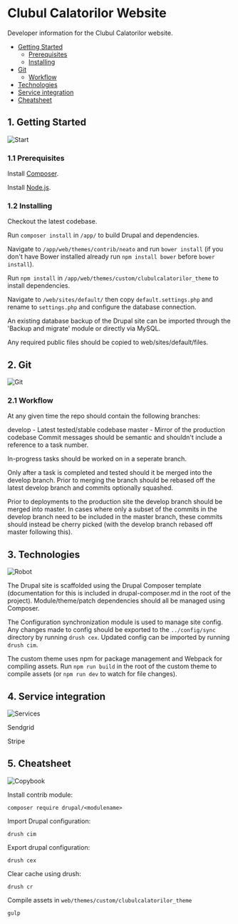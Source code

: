 # Clubul Calatorilor Website

Developer information for the Clubul Calatorilor website.

- [Getting Started](#getting-started)
    - [Prerequisites](#prerequisites)
    - [Installing](#installing)
- [Git](#git)
    - [Workflow](#workflow)
- [Technologies](#technologies)
- [Service integration](#service-integration)
- [Cheatsheet](#cheatsheet)

<a name="getting-started"></a>
## 1. Getting Started
![Start](https://png.icons8.com/color/96/000000/start.png)

<a name="prerequisites"></a>
### 1.1 Prerequisites

Install [Composer](https://getcomposer.org/download/).

Install [Node.js](https://nodejs.org/en/download/).

<a name="installing"></a>
### 1.2 Installing

Checkout the latest codebase.

Run ```composer install``` in ```/app/``` to build Drupal and dependencies.

Navigate to ```/app/web/themes/contrib/neato``` and run ```bower install``` (if you don't have Bower installed already run  ```npm install bower``` before ```bower install```).

Run ```npm install``` in ```/app/web/themes/custom/clubulcalatorilor_theme``` to install dependencies.

Navigate to ```/web/sites/default/``` then copy ```default.settings.php``` and rename to ```settings.php``` and configure the database connection.

An existing database backup of the Drupal site can be imported through the 'Backup and migrate' module or directly via MySQL.

Any required public files should be copied to web/sites/default/files.

<a name="git"></a>
## 2. Git
![Git](https://png.icons8.com/color/96/000000/git.png)


<a name="workflow"></a>
### 2.1 Workflow

At any given time the repo should contain the following branches:

develop - Latest tested/stable codebase
master - Mirror of the production codebase
Commit messages should be semantic and shouldn't include a reference to a task number.

In-progress tasks should be worked on in a seperate branch.

Only after a task is completed and tested should it be merged into the develop branch. Prior to merging the branch should be rebased off the latest develop branch and commits optionally squashed.

Prior to deployments to the production site the develop branch should be merged into master. In cases where only a subset of the commits in the develop branch need to be included in the master branch, these commits should instead be cherry picked (with the develop branch rebased off master following this).

<a name="technologies"></a>
## 3. Technologies
![Robot](https://png.icons8.com/color/96/000000/robot.png)

The Drupal site is scaffolded using the Drupal Composer template (documentation for this is included in drupal-composer.md in the root of the project). Module/theme/patch dependencies should all be managed using Composer.

The Configuration synchronization module is used to manage site config. Any changes made to config should be exported to the ```../config/sync``` directory by running ```drush cex```. Updated config can be imported by running ```drush cim```.

The custom theme uses npm for package management and Webpack for compiling assets. Run ```npm run build``` in the root of the custom theme to compile assets (or ```npm run dev``` to watch for file changes).

<a name="service-integration"></a>
## 4. Service integration
![Services](https://png.icons8.com/color/96/000000/services.png)

Sendgrid

Stripe

<a name="cheatsheet"></a>
## 5. Cheatsheet
![Copybook](https://png.icons8.com/color/96/000000/copybook.png)

Install contrib module:
```
composer require drupal/<modulename>
```

Import Drupal configuration:
```
drush cim
```

Export drupal configuration:
```
drush cex
```

Clear cache using drush:
```
drush cr
```

Compile assets in ```web/themes/custom/clubulcalatorilor_theme```
```
gulp
```